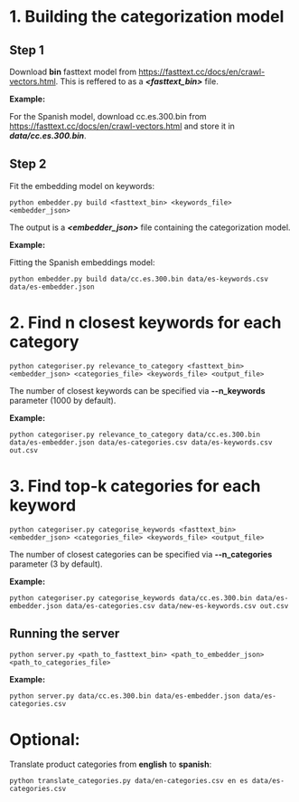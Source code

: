 # 1. Building the categorization model
## Step 1 
Download **bin** fasttext model from https://fasttext.cc/docs/en/crawl-vectors.html.
This is reffered to as a ***<fasttext_bin>*** file.

**Example:**

For the Spanish model, download cc.es.300.bin from https://fasttext.cc/docs/en/crawl-vectors.html and store it in ***data/cc.es.300.bin***.

## Step 2
Fit the embedding model on keywords:
```
python embedder.py build <fasttext_bin> <keywords_file> <embedder_json>
```
The output is a ***<embedder_json>*** file containing the categorization model.


**Example:**

Fitting the Spanish embeddings model:

```
python embedder.py build data/cc.es.300.bin data/es-keywords.csv data/es-embedder.json
```

# 2. Find n closest keywords for each category 

```
python categoriser.py relevance_to_category <fasttext_bin> <embedder_json> <categories_file> <keywords_file> <output_file>
```

The number of closest keywords can be specified via **--n_keywords** parameter (1000 by default).

**Example:**
```
python categoriser.py relevance_to_category data/cc.es.300.bin data/es-embedder.json data/es-categories.csv data/es-keywords.csv out.csv 
```

# 3. Find top-k categories for each keyword

```
python categoriser.py categorise_keywords <fasttext_bin> <embedder_json> <categories_file> <keywords_file> <output_file>
```

The number of closest categories can be specified via **--n_categories** parameter (3 by default).

**Example:**
```
python categoriser.py categorise_keywords data/cc.es.300.bin data/es-embedder.json data/es-categories.csv data/new-es-keywords.csv out.csv 
```

## Running the server

```
python server.py <path_to_fasttext_bin> <path_to_embedder_json> <path_to_categories_file> 
```

**Example:**
```
python server.py data/cc.es.300.bin data/es-embedder.json data/es-categories.csv 
```

# Optional:
Translate product categories from  **english** to  **spanish**:
```
python translate_categories.py data/en-categories.csv en es data/es-categories.csv
```
